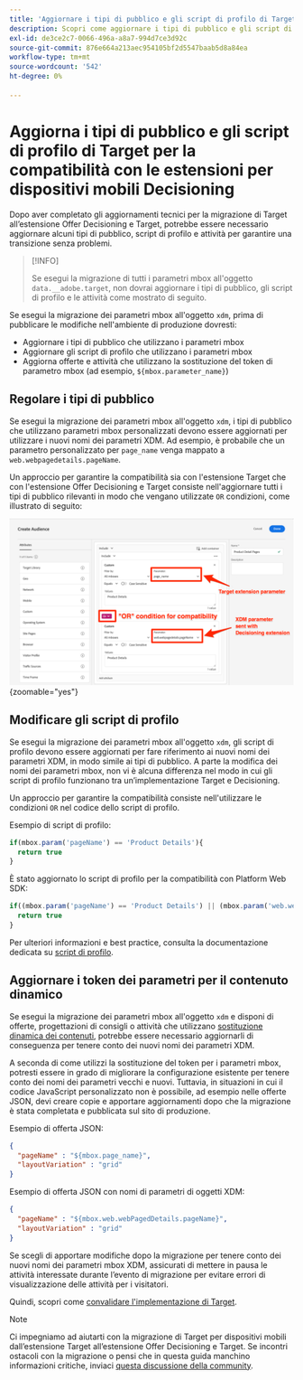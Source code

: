 ```yaml
---
title: 'Aggiornare i tipi di pubblico e gli script di profilo di Target: esegui la migrazione dell’implementazione di Adobe Target nell’app mobile all’estensione Offer Decisioning e Target'
description: Scopri come aggiornare i tipi di pubblico e gli script di profilo di Adobe Target per verificarne la compatibilità con l’estensione Offer Decisioning e Target.
exl-id: de3ce2c7-0066-496a-a8a7-994d7ce3d92c
source-git-commit: 876e664a213aec954105bf2d5547baab5d8a84ea
workflow-type: tm+mt
source-wordcount: '542'
ht-degree: 0%

---
```


# Aggiorna i tipi di pubblico e gli script di profilo di Target per la compatibilità con le estensioni per dispositivi mobili Decisioning


Dopo aver completato gli aggiornamenti tecnici per la migrazione di Target all’estensione Offer Decisioning e Target, potrebbe essere necessario aggiornare alcuni tipi di pubblico, script di profilo e attività per garantire una transizione senza problemi.

>[!INFO]
>
>Se esegui la migrazione di tutti i parametri mbox all&#39;oggetto `data.__adobe.target`, non dovrai aggiornare i tipi di pubblico, gli script di profilo e le attività come mostrato di seguito.


Se esegui la migrazione dei parametri mbox all&#39;oggetto `xdm`, prima di pubblicare le modifiche nell&#39;ambiente di produzione dovresti:

* Aggiornare i tipi di pubblico che utilizzano i parametri mbox
* Aggiornare gli script di profilo che utilizzano i parametri mbox
* Aggiorna offerte e attività che utilizzano la sostituzione del token di parametro mbox (ad esempio, `${mbox.parameter_name}`)

## Regolare i tipi di pubblico

Se esegui la migrazione dei parametri mbox all&#39;oggetto `xdm`, i tipi di pubblico che utilizzano parametri mbox personalizzati devono essere aggiornati per utilizzare i nuovi nomi dei parametri XDM. Ad esempio, è probabile che un parametro personalizzato per `page_name` venga mappato a `web.webpagedetails.pageName`.

Un approccio per garantire la compatibilità sia con l&#39;estensione Target che con l&#39;estensione Offer Decisioning e Target consiste nell&#39;aggiornare tutti i tipi di pubblico rilevanti in modo che vengano utilizzate `OR` condizioni, come illustrato di seguito:

![Come visualizzare l&#39;aggiornamento di un pubblico Target per la compatibilità con le estensioni di Offer Decisioning e Target](assets/target-audience-update.png){zoomable="yes"}

## Modificare gli script di profilo

Se esegui la migrazione dei parametri mbox all&#39;oggetto `xdm`, gli script di profilo devono essere aggiornati per fare riferimento ai nuovi nomi dei parametri XDM, in modo simile ai tipi di pubblico. A parte la modifica dei nomi dei parametri mbox, non vi è alcuna differenza nel modo in cui gli script di profilo funzionano tra un’implementazione Target e Decisioning.

Un approccio per garantire la compatibilità consiste nell&#39;utilizzare le condizioni `OR` nel codice dello script di profilo.

Esempio di script di profilo:

```Javascript
if(mbox.param('pageName') == 'Product Details'){
  return true
}
```

È stato aggiornato lo script di profilo per la compatibilità con Platform Web SDK:

```Javascript
if((mbox.param('pageName') == 'Product Details') || (mbox.param('web.webPageDetails.pageName') =='Product Details')){
  return true
}
```

Per ulteriori informazioni e best practice, consulta la documentazione dedicata su [script di profilo](https://experienceleague.adobe.com/en/docs/target/using/audiences/visitor-profiles/profile-parameters).

## Aggiornare i token dei parametri per il contenuto dinamico

Se esegui la migrazione dei parametri mbox all&#39;oggetto `xdm` e disponi di offerte, progettazioni di consigli o attività che utilizzano [sostituzione dinamica dei contenuti](https://experienceleague.adobe.com/en/docs/target/using/experiences/offers/passing-profile-attributes-to-the-html-offer), potrebbe essere necessario aggiornarli di conseguenza per tenere conto dei nuovi nomi dei parametri XDM.

A seconda di come utilizzi la sostituzione del token per i parametri mbox, potresti essere in grado di migliorare la configurazione esistente per tenere conto dei nomi dei parametri vecchi e nuovi. Tuttavia, in situazioni in cui il codice JavaScript personalizzato non è possibile, ad esempio nelle offerte JSON, devi creare copie e apportare aggiornamenti dopo che la migrazione è stata completata e pubblicata sul sito di produzione.

Esempio di offerta JSON:

```JSON
{
  "pageName" : "${mbox.page_name}",
  "layoutVariation" : "grid"
}
```

Esempio di offerta JSON con nomi di parametri di oggetti XDM:

```JSON
{
  "pageName" : "${mbox.web.webPagedDetails.pageName}",
  "layoutVariation" : "grid"
}
```

Se scegli di apportare modifiche dopo la migrazione per tenere conto dei nuovi nomi dei parametri mbox XDM, assicurati di mettere in pausa le attività interessate durante l’evento di migrazione per evitare errori di visualizzazione delle attività per i visitatori.


Quindi, scopri come [convalidare l&#39;implementazione di Target](validate.md).

>[!NOTE]
>
>Ci impegniamo ad aiutarti con la migrazione di Target per dispositivi mobili dall’estensione Target all’estensione Offer Decisioning e Target. Se incontri ostacoli con la migrazione o pensi che in questa guida manchino informazioni critiche, inviaci [questa discussione della community](https://experienceleaguecommunities.adobe.com/t5/adobe-experience-platform-data/tutorial-discussion-migrate-target-from-at-js-to-web-sdk/m-p/575587#M463).
